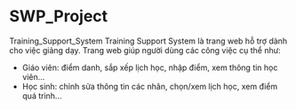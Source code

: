 # SWP_Project
Training_Support_System
Training Support System là trang web hỗ trợ dành cho việc giảng dạy. Trang web giúp người dùng các công việc cụ thể như:
- Giáo viên: điểm danh, sắp xếp lịch học, nhập điểm, xem thông tin học viên...
- Học sinh: chỉnh sửa thông tin các nhân, chọn/xem lịch học, xem điểm quá trình...
